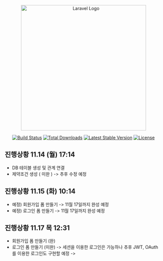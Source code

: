 <p align="center"><a href="https://laravel.com" target="_blank"><img src="https://raw.githubusercontent.com/laravel/art/master/logo-lockup/5%20SVG/2%20CMYK/1%20Full%20Color/laravel-logolockup-cmyk-red.svg" width="400" alt="Laravel Logo"></a></p>

<p align="center">
<a href="https://travis-ci.org/laravel/framework"><img src="https://travis-ci.org/laravel/framework.svg" alt="Build Status"></a>
<a href="https://packagist.org/packages/laravel/framework"><img src="https://img.shields.io/packagist/dt/laravel/framework" alt="Total Downloads"></a>
<a href="https://packagist.org/packages/laravel/framework"><img src="https://img.shields.io/packagist/v/laravel/framework" alt="Latest Stable Version"></a>
<a href="https://packagist.org/packages/laravel/framework"><img src="https://img.shields.io/packagist/l/laravel/framework" alt="License"></a>
</p>

## 진행상황 11.14 (월) 17:14
- DB 테이블 생성 및 관계 연결
- 제약조건 생성 ( 미완 ) -> 추후 수정 예정


## 진행상황 11.15 (화) 10:14
- 예정) 회원가입 폼 만들기 -> 11월 17일까지 완성 예정
- 예정) 로그인 폼 만들기 -> 11월 17일까지 완성 예정


## 진행상황 11.17 목 12:31
- 회원가입 폼 만들기 (완)
- 로그인 폼 만들기 (미완) -> 세션을 이용한 로그인은 가능하나 추후 JWT, OAuth 를 이용한 로그인도 구현할 예정
-> 

